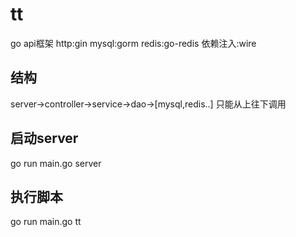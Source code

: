 # tt
go api框架
http:gin
mysql:gorm
redis:go-redis
依赖注入:wire

## 结构
server->controller->service->dao->[mysql,redis..]
只能从上往下调用

## 启动server
go run main.go server


## 执行脚本
go run main.go tt